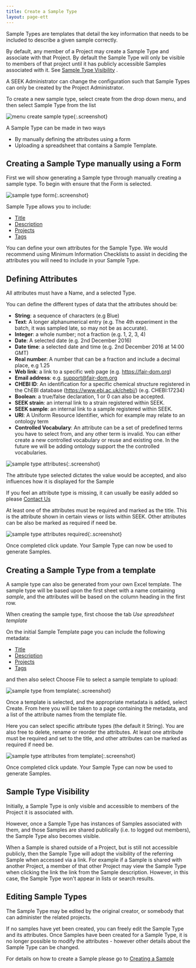 ```yaml
---
title: Create a Sample Type
layout: page-ett
---
```


Sample Types are templates that detail the key information that needs to be included to describe a given sample correctly.

By default, any member of a Project may create a Sample Type and associate with that Project. By default the Sample Type will only be visible to members of that
 project until it has publicly accessible Samples associated with it. See [Sample Type Visibility](#sample-type-visibility) .

A SEEK Administrator can change the configuration such that Sample Types can only be created by the Project Administrator.


To create a new sample type, select create from the drop down menu, and then select Sample Type from the list

![menu create sample type](/images/user-guide/samples/menu-create-sample-type.png){:.screenshot}

A Sample Type can be made in two ways

* By manually defining the attributes using a form
* Uploading a spreadsheet that contains a Sample Template.




## Creating a Sample Type manually using a Form

First we will show generating a Sample type through manually creating a sample type. To begin with ensure that the Form is selected.

![sample type form](/images/user-guide/samples/sample-type-form.png){:.screenshot}

Sample Type allows you to include:
 
* [Title](general-attributes#title)
* [Description](general-attributes#description)
* [Projects](general-attributes#projects)
* [Tags](general-attributes#tags)


You can define your own attributes for the Sample Type. 
We would recommend using Minimum Information Checklists to assist in deciding the attributes you will need to include in your Sample Type.

## Defining Attributes

All attributes must have a Name, and a selected Type. 


You can define the different types of data that the attributes should be:


* **String**: a sequence of characters (e.g Blue)
* **Text**: A longer alphanumerical entry (e.g. The 4th experiment in the batch, it was sampled late, so may not be as accurate). 
* **Integer**: a whole number; not a fraction (e.g. 1, 2, 3, 4)
* **Date**: A selected date (e.g. 2nd December 2016)
* **Date time**: a selected date and time (e.g. 2nd December 2016 at 14:00 GMT)
* **Real number**: A number that can be a fraction and include a decimal place, e.g 1.25
* **Web link**: a link to a specific web page (e.g. https://fair-dom.org)
* **Email address**: e.g. support@fair-dom.org
* **CHEBI ID**: An identification for a specific chemical structure registered in the ChEBI database (https://www.ebi.ac.uk/chebi/) (e.g. CHEBI:17234)
* **Boolean**: a true/false declaration, 1 or 0 can also be accepted.
* **SEEK strain**: an internal link to a strain registered within SEEK. 
* **SEEK sample**: an internal link to a sample registered within SEEK.  
* **URI**: A Uniform Resource Identifier, which for example may relate to an ontology term
* **Controlled Vocabulary**: An attribute can be a set of predefined terms you have to select from, and any other term is invalid. You can either create a new 
controlled vocabulary or reuse and existing one. In the future we will be adding ontology support the the controlled vocabularies.

![sample type attributes](/images/user-guide/samples/sample-type-attributes.png){:.screenshot}

The attribute type selected dictates the value would be accepted, and also influences how it is displayed for the Sample

If you feel an attribute type is missing, it can usually be easily added so please [Contact Us](/contacting-us.html)

At least one of the attributes must be required and marked as the title. This is the attribute shown in certain views or lists within SEEK.
Other attributes can be also be marked as required if need be.

![sample type attributes required](/images/user-guide/samples/sample-type-attributes-required.png){:.screenshot}

Once completed click update. Your Sample Type can now be used to generate Samples.

## Creating a Sample Type from a template

A sample type can also be generated from your own Excel template. The sample type will be based upon the first sheet with a
name containing _sample_, and the attributes will be based on the column heading in the first row.

When creating the sample type, first choose the tab _Use spreadsheet template_


On the initial Sample Template page you can include the following metadata:
 
* [Title](general-attributes.html#title)
* [Description](general-attributes.html#description)
* [Projects](general-attributes.html#projects)
* [Tags](general-attributes.html#tags)
 
and then also select Choose File to select a sample template to upload:

![sample type from template](/images/user-guide/samples/sample-type-from-template.png){:.screenshot}


Once a template is selected, and the appropriate metadata is added, select Create. 
From here you will be taken to a page containing the metadata, and a list of the attribute names from the template file.

Here you can select specific attribute types (the default it String). You are also free to delete, rename or reorder the attributes.
At least one attribute must be required and set to the title, and other attributes can be marked as required if need be.

![sample type attributes from template](/images/user-guide/samples/sample-type-attributes-from-template.png){:.screenshot}

Once completed click update. Your Sample Type can now be used to generate Samples.

## Sample Type Visibility

Initially, a Sample Type is only visible and accessible to members of the Project it is associated with.

However, once a Sample Type has instances of Samples associated with them, and those Samples are shared publically (i.e. to logged out members), the Sample Type
also becomes visible.

When a Sample is shared outside of a Project, but is still not accessible publicly, then the Sample Type will adopt the visibility of the referring Sample
when accessed via a link. For example if a Sample is shared with another Project, a member of that other Project may view the Sample Type when clicking the link
the link from the Sample description. However, in this case, the Sample Type won't appear in lists or search results.

## Editing Sample Types

The Sample Type may be edited by the original creator, or somebody that can administer the related projects.

If no samples have yet been created, you can freely edit the Sample Type and its attributes. Once Samples have been created for a Sample Type, it is no longer possible to modify the attributes - however other details about the Sample Type can be changed.
 

For details on how to create a Sample please go to [Creating a Sample](create-sample.html) 


